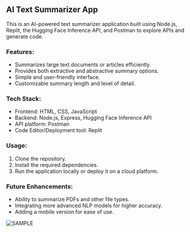 ## AI Text Summarizer App

This is an AI-powered text summarizer application built using Node.js, Replit, the Hugging Face Inference API, and Postman to explore APIs and generate code. 

### Features:
- Summarizes large text documents or articles efficiently.
- Provides both extractive and abstractive summary options.
- Simple and user-friendly interface.
- Customizable summary length and level of detail.

### Tech Stack:
- Frontend: HTML, CSS, JavaScript
- Backend: Node.js, Express, Hugging Face Inference API
- API platform: Postman
- Code Editor/Deployment tool: Replit 
  
### Usage:
1. Clone the repository.
2. Install the required dependencies.
3. Run the application locally or deploy it on a cloud platform.

### Future Enhancements:
- Ability to summarize PDFs and other file types.
- Integrating more advanced NLP models for higher accuracy.
- Adding a mobile version for ease of use.

![SAMPLE](https://github.com/user-attachments/assets/ca6f8cfb-55d6-42a0-bf71-573875beba6c)
